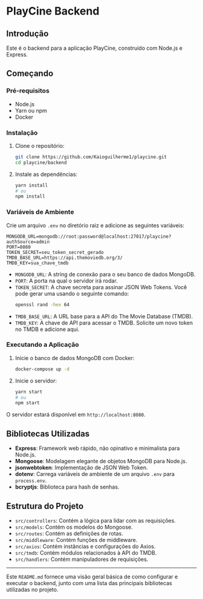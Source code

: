 # PlayCine Backend

## Introdução

Este é o backend para a aplicação PlayCine, construído com Node.js e Express.

## Começando

### Pré-requisitos

- Node.js
- Yarn ou npm
- Docker

### Instalação

1. Clone o repositório:
   ```bash
   git clone https://github.com/Kaioguilherme1/playcine.git
   cd playcine/backend
   ```

2. Instale as dependências:
   ```bash
   yarn install
   # ou
   npm install
   ```

### Variáveis de Ambiente

Crie um arquivo `.env` no diretório raiz e adicione as seguintes variáveis:

```
MONGODB_URL=mongodb://root:password@localhost:27017/playcine?authSource=admin
PORT=8080
TOKEN_SECRET=seu_token_secret_gerado
TMDB_BASE_URL=https://api.themoviedb.org/3/
TMDB_KEY=sua_chave_tmdb
```

- `MONGODB_URL`: A string de conexão para o seu banco de dados MongoDB.
- `PORT`: A porta na qual o servidor irá rodar.
- `TOKEN_SECRET`: A chave secreta para assinar JSON Web Tokens. Você pode gerar uma usando o seguinte comando:
  ```bash
  openssl rand -hex 64
  ```
- `TMDB_BASE_URL`: A URL base para a API do The Movie Database (TMDB).
- `TMDB_KEY`: A chave de API para acessar o TMDB. Solicite um novo token no TMDB e adicione aqui.

### Executando a Aplicação

1. Inicie o banco de dados MongoDB com Docker:
   ```bash
   docker-compose up -d
   ```

2. Inicie o servidor:
   ```bash
   yarn start
   # ou
   npm start
   ```

O servidor estará disponível em `http://localhost:8080`.

## Bibliotecas Utilizadas

- **Express**: Framework web rápido, não opinativo e minimalista para Node.js.
- **Mongoose**: Modelagem elegante de objetos MongoDB para Node.js.
- **jsonwebtoken**: Implementação de JSON Web Token.
- **dotenv**: Carrega variáveis de ambiente de um arquivo `.env` para `process.env`.
- **bcryptjs**: Biblioteca para hash de senhas.

## Estrutura do Projeto

- `src/controllers`: Contém a lógica para lidar com as requisições.
- `src/models`: Contém os modelos do Mongoose.
- `src/routes`: Contém as definições de rotas.
- `src/middleware`: Contém funções de middleware.
- `src/axios`: Contém instâncias e configurações do Axios.
- `src/tmdb`: Contém módulos relacionados à API do TMDB.
- `src/handlers`: Contém manipuladores de requisições.

---

Este `README.md` fornece uma visão geral básica de como configurar e executar o backend, junto com uma lista das principais bibliotecas utilizadas no projeto.